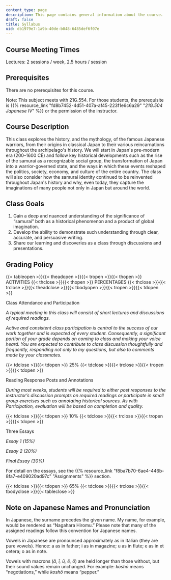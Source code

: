 ```yaml
---
content_type: page
description: This page contains general information about the course.
draft: false
title: Syllabus
uid: db1979e7-1a9b-40de-b048-6485def6f07e
---
```

## Course Meeting Times

Lectures: 2 sessions / week, 2.5 hours / session

## Prerequisites

There are no prerequisites for this course.

Note: This subject meets with 21G.554. For those students, the prerequisite is {{% resource_link "fd8b7452-4d51-407a-af45-223f1e6c6a29" "*21G.504 Japanese IV*" %}} or the permission of the instructor.

## Course Description

This class explores the history, and the mythology, of the famous Japanese warriors, from their origins in classical Japan to their various reincarnations throughout the archipelago's history. We will start in Japan's pre-modern era (200–1600 CE) and follow key historical developments such as the rise of the samurai as a recognizable social group, the transformation of Japan into a warrior-governed state, and the ways in which these events reshaped the politics, society, economy, and culture of the entire country. The class will also consider how the samurai identity continued to be reinvented throughout Japan's history and why, even today, they capture the imaginations of many people not only in Japan but around the world.

## Class Goals

1. Gain a deep and nuanced understanding of the significance of “samurai” both as a historical phenomenon and a product of global imagination.
2. Develop the ability to demonstrate such understanding through clear, accurate, and persuasive writing.
3. Share our learning and discoveries as a class through discussions and presentations.

## Grading Policy

{{< tableopen >}}{{< theadopen >}}{{< tropen >}}{{< thopen >}}
ACTIVITIES
{{< thclose >}}{{< thopen >}}
PERCENTAGES
{{< thclose >}}{{< trclose >}}{{< theadclose >}}{{< tbodyopen >}}{{< tropen >}}{{< tdopen >}}

Class Attendance and Participation

*A typical meeting in this class will consist of short lectures and discussions of required readings.*

*Active and consistent class participation is central to the success of our work together and is expected of every student. Consequently, a significant portion of your grade depends on coming to class and making your voice heard. You are expected to contribute to class discussion thoughtfully and frequently, responding not only to my questions, but also to comments made by your classmates.*

{{< tdclose >}}{{< tdopen >}}
25%
{{< tdclose >}}{{< trclose >}}{{< tropen >}}{{< tdopen >}}

Reading Response Posts and Annotations

*During most weeks, students will be required to either post responses to the instructor’s discussion prompts on required readings or participate in small group exercises such as annotating historical sources. As with Participation, evaluation will be based on completion and quality.*

{{< tdclose >}}{{< tdopen >}}
10%
{{< tdclose >}}{{< trclose >}}{{< tropen >}}{{< tdopen >}}

Three Essays

*Essay 1 (15%)*

*Essay 2 (20%)*

*Final Essay (30%)*

For detail on the essays, see the {{% resource_link "f8ba7b70-6ae4-446b-8fa7-e409020ad97c" "Assignments" %}} section.

{{< tdclose >}}{{< tdopen >}}
65%
{{< tdclose >}}{{< trclose >}}{{< tbodyclose >}}{{< tableclose >}}

## Note on Japanese Names and Pronunciation

In Japanese, the surname precedes the given name. My name, for example, would be rendered as “Nagahara Hiromu.” Please note that many of the assigned readings follow this convention for Japanese names.

Vowels in Japanese are pronounced approximately as in Italian (they are pure vowels). Hence: a as in father; i as in magazine; u as in flute; e as in et cetera; o as in note.

Vowels with macrons (*ā, ī, ū, ē, ō*) are held longer than those without, but their sound values remain unchanged. For example: *kōshō* means “negotiations,” while *koshō* means “pepper.”